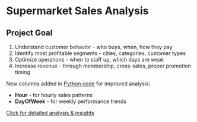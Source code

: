 # Supermarket Sales Analysis

## Project Goal

1. Understand customer behavior - who buys, when, how they pay
2. Identify most profitable segments - cities, categories, customer types
3. Optimize operations - when to staff up, which days are weak
4. Increase revenue - through membership, cross-sales, proper promotion timing


New columns added in [Python code](https://github.com/03LiRiKa03/Retail-Sales-Dataset/blob/main/coding.py) for improved analysis:
- **Hour** - for hourly sales patterns
- **DayOfWeek** - for weekly performance trends


[Click for detailed analysis & insights](https://lookerstudio.google.com/reporting/323fbfc5-ed9c-4eb8-81ff-72966199c084)
